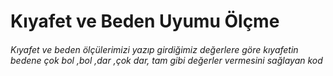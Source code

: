# Kıyafet ve Beden Uyumu Ölçme
###### Kıyafet ve beden ölçülerimizi yazıp girdiğimiz değerlere göre kıyafetin bedene çok bol ,bol ,dar ,çok dar, tam gibi değerler vermesini sağlayan kod
